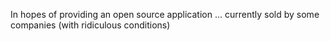 In hopes of providing an open source application ... currently sold by some companies (with ridiculous conditions)